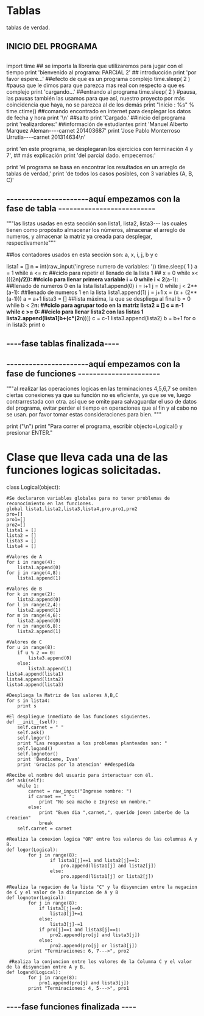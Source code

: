 Tablas
======

tablas de verdad. 
## INICIO DEL PROGRAMA
##
##
import time ## se importa la librería que utilizaremos para jugar con el tiempo
print 'bienvenido al programa: PARCIAL 2' ## introducción 
print 'por favor espere...' ##efecto de que es un programa complejo
time.sleep( 2 ) #pausa que le dimos para que parezca mas real con respecto a que es complejo
print 'cargando...' ##entrando al programa
time.sleep( 2 ) #pausa, las pausas también las usamos para que así, nuestro proyecto por más coincidencia que haya, no se parezca al de los demás
print "Inicio : %s" % time.ctime() ##comando encontrado en internet para desplegar los datos de fecha y hora
print '\n' ##salto
print 'Cargado.' ##inicio del programa
print 'realizardores:' ##información de estudiantes
print 'Manuel Alberto Marquez Aleman----carnet 201403687'
print 'Jose Pablo Monterroso Urrutia----carnet 201314634\n'

print 'en este programa, se desplegaran los ejercicios con terminación 4 y 7', ## más explicación
print 'del parcial dado. empecemos:'

print 'el programa se basa en encontrar los resultados en un arreglo de tablas de verdad,'
print 'de todos los casos posibles, con 3 variables (A, B, C)'


## ----------------------aquí empezamos con la fase de tabla -------------------------- ##


"""las listas usadas en esta sección son lista1, lista2, lista3--- las cuales tienen como propósito almacenar los números,
almacenar el arreglo de numeros, y almacenar la matriz ya creada para desplegar, respectivamente"""

##los contadores usados en esta sección son: a, x, i, j, b y c
  
lista1 = []
n = int(raw_input('ingrese numero de variables: '))
time.sleep( 1 )
a = 1
while a <= n: ##ciclo para repetir el llenado de la lista 1 ##
    x = 0
    while x< (((2**n)/2)): ##ciclo para llenar primera variable
        i = 0
        while i < 2**(a-1): ##llenado de numeros 0 en la lista
            lista1.append(0)
            i = i+1
        j = 0
        while j < 2**(a-1): ##llenado de numeros 1 en la lista
            lista1.append(1)
            j = j+1
        x = (x + (2**(a-1)))
    a = a+1
lista3 = [] ##lista máxima, la que se despliega al final
b = 0
while b < 2**n: ##ciclo para agrupar todo en la matriz
    lista2 = []
    c = n-1
    while c >= 0: ##ciclo para llenar lista2 con las listas 1
        lista2.append(lista1[b+(c*(2**n))])
        c = c-1
    lista3.append(lista2)
    b = b+1
for o in lista3:
    print o
## ----fase tablas finalizada---- ##


## ----------------------aquí empezamos con la fase de funciones ---------------------- ##
"""al realizar las operaciones logicas en las terminaciones 4,5,6,7 se omiten ciertas conexiones
ya que su función no es eficiente, ya que se ve, luego contrarrestada con otra. así que se omite para salvaguardar
el uso de datos del programa, evitar perder el tiempo en operaciones que al fin y al cabo no se usan. por favor tomar estas consideraciones
para bien. """

print ("\n")
print "Para correr el programa, escribir objecto=Logical() y presionar ENTER."

# Clase que lleva cada una de las funciones logicas solicitadas.
class Logical(object):

    #Se declararon variables globales para no tener problemas de reconocimiento en las funciones.
    global lista1,lista2,lista3,lista4,pro,pro1,pro2
    pro=[]
    pro1=[]
    pro2=[]
    lista1 = []
    lista2 = []
    lista3 = []
    lista4 = []

    #Valores de A
    for i in range(4):
        lista1.append(0)
    for j in range(4,8):
        lista1.append(1)
        
    #Valores de B
    for k in range(2):
        lista2.append(0)
    for l in range(2,4):
        lista2.append(1)
    for m in range(4,6):
        lista2.append(0)
    for n in range(6,8):
        lista2.append(1)
        
    #Valores de C
    for u in range(8):
        if u % 2 == 0:
            lista3.append(0)
        else: 
            lista3.append(1)
    lista4.append(lista1)
    lista4.append(lista2)
    lista4.append(lista3)

    #Despliega la Matriz de los valores A,B,C
    for s in lista4:
        print s
        
    #El despliegue inmediato de las funciones siguientes.
    def __init__(self):
        self.carnet = " "
        self.ask()
        self.logor()
        print "Las respuestas a los problemas planteados son: "
        self.logand()
        self.lognotor()
        print 'Bendiceme, Ivan'
        print 'Gracias por la atencion' ##despedida
        
    #Recibe el nombre del usuario para interactuar con él.
    def ask(self):
        while 1:
            carnet = raw_input("Ingrese nombre: ")
            if carnet == " ":
                print "No sea macho e Ingrese un nombre."
            else:
                print "Buen dia ",carnet,", querido joven imberbe de la creacion"
                break
        self.carnet = carnet
        
    #Realiza la conexion logica "OR" entre los valores de las columnas A y B.
    def logor(Logical):
            for j in range(8):
                    if lista1[j]==1 and lista2[j]==1:
                        pro.append(lista1[j] and lista2[j])
                    else:
                        pro.append(lista1[j] or lista2[j])

    #Realiza la negacion de la lista "C" y la disyuncion entre la negacion de C y el valor de la disyuncion de A y B 
    def lognotor(Logical):
            for j in range(8):
                if lista3[j]==0:
                    lista3[j]+=1
                else:
                    lista3[j]-=1
                if pro[j]==1 and lista3[j]==1:
                    pro2.append(pro[j] and lista3[j])
                else:
                    pro2.append(pro[j] or lista3[j])
            print "Terminaciones: 6, 7--->", pro2

     #Realiza la conjuncion entre los valores de la Columna C y el valor de la disyuncion entre A y B.
    def logand(Logical):
            for j in range(8):
                pro1.append(pro[j] and lista3[j])
            print "Terminaciones: 4, 5--->", pro1

## ----fase funciones finalizada ---- ##
